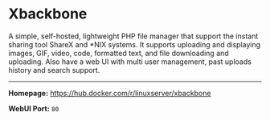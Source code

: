 # Xbackbone

A simple, self-hosted, lightweight PHP file manager that support the instant sharing tool ShareX and *NIX systems. It supports uploading and displaying images, GIF, video, code, formatted text, and file downloading and uploading. Also have a web UI with multi user management, past uploads history and search support.

---

**Homepage:** https://hub.docker.com/r/linuxserver/xbackbone

**WebUI Port:** `80`